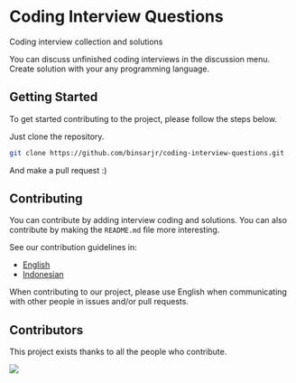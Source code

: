 # Coding Interview Questions
Coding interview collection and solutions

You can discuss unfinished coding interviews in the discussion menu. Create solution with your any programming language.

## Getting Started

To get started contributing to the project, please follow the steps below.

Just clone the repository.

```bash
git clone https://github.com/binsarjr/coding-interview-questions.git
```

And make a pull request :)

## Contributing
You can contribute by adding interview coding and solutions. You can also contribute by making the `README.md` file more interesting.

See our contribution guidelines in:

- [English](CONTRIBUTING.md)
- [Indonesian](CONTRIBUTING_ID.md)

When contributing to our project, please use English when communicating with other people in issues and/or pull requests.

## Contributors
This project exists thanks to all the people who contribute.

[![](https://contributors-img.web.app/image?repo=binsarjr/coding-interview-questions)](https://github.com/binsarjr/coding-interview-questions/graphs/contributors)
